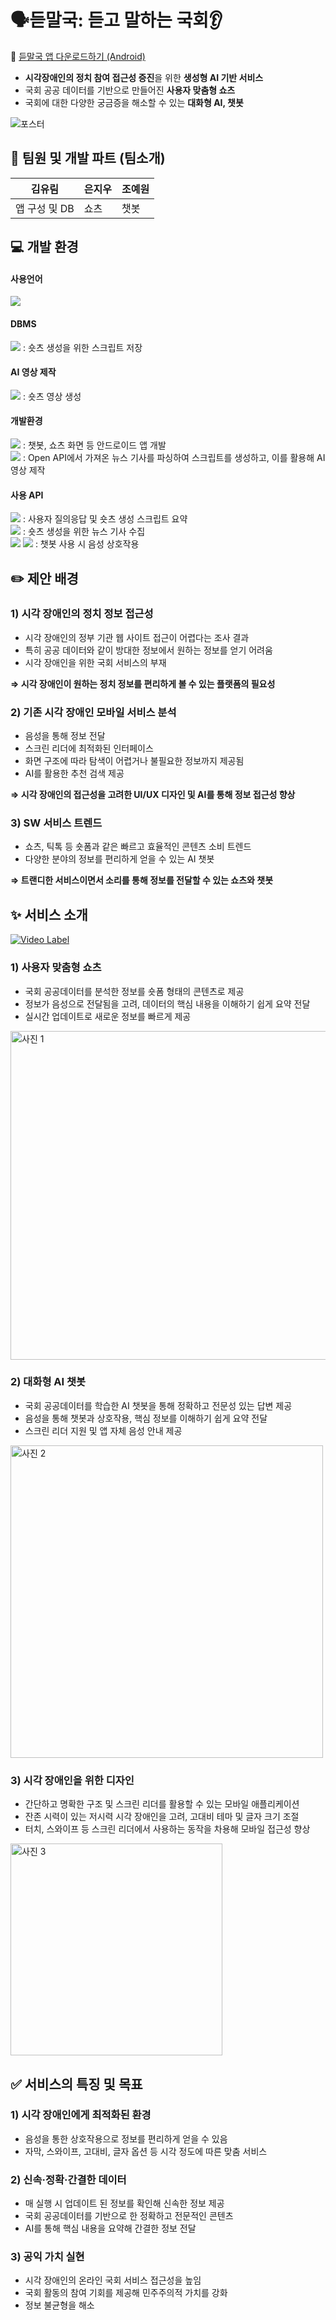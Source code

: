 # 🗣️듣말국: 듣고 말하는 국회👂

🔗 [듣말국 앱 다운로드하기 (Android)](https://github.com/MTGR20/NA_DATA_2023_MERGED/releases/download/v1.0.0/app-release.apk)

- **시각장애인의 정치 참여 접근성 증진**을 위한 **생성형 AI 기반 서비스**
- 국회 공공 데이터를 기반으로 만들어진 **사용자 맞춤형 쇼츠**
- 국회에 대한 다양한 궁금증을 해소할 수 있는 **대화형 AI, 챗봇**
  
![포스터](https://github.com/user-attachments/assets/960c902a-acd0-4814-92eb-e43e7f220e78)

## **🐣** 팀원 및 개발 파트 (팀소개)  

|**김유림**|**은지우**|**조예원**|
|---|---|---|
|앱 구성 및 DB|쇼츠|챗봇|  


## **💻** 개발 환경
#### 사용언어  
<img src="https://img.shields.io/badge/Java-F44336?style=flat-square&logo=amazons3&logoColor=white"/>  

#### DBMS  
<img src="https://img.shields.io/badge/MySQL-4479A1?style=flat-square&logo=mysql&logoColor=white"/> : 숏츠 생성을 위한 스크립트 저장  

#### AI 영상 제작
<img src="https://img.shields.io/badge/플루닛 스튜디오-a84edb?style=flat-square&logo=ploonet&logoColor=white"/> : 숏츠 영상 생성  

#### 개발환경  
<img src="https://img.shields.io/badge/Android Studio-3DDC84?style=flat-square&logo=androidstudio&logoColor=white"/> : 챗봇, 쇼츠 화면 등 안드로이드 앱 개발  
<img src="https://img.shields.io/badge/IntelliJ_IDEA-000000.svg?style=flat-square&logo=intellij-idea&logoColor=white"/> : Open API에서 가져온 뉴스 기사를 파싱하여 스크립트를 생성하고, 이를 활용해 AI 영상 제작  

#### 사용 API  
<img src="https://img.shields.io/badge/chatGPT API-000000?style=flat-square&logo=chatgpt&logoColor=white"/> : 사용자 질의응답 및 숏츠 생성 스크립트 요약  
<img src="https://img.shields.io/badge/열린국회정보포털 open API-000000?style=flat-square&logo=na&logoColor=white"/> : 숏츠 생성을 위한 뉴스 기사 수집  
<img src="https://img.shields.io/badge/Google Cloud Text to Speech-4285F4?style=flat-square&logo=googlecloud&logoColor=white"/>
<img src="https://img.shields.io/badge/Google Cloud Speech to Text-4285F4?style=flat-square&logo=googlecloud&logoColor=white"/> : 챗봇 사용 시 음성 상호작용  


## **✏️** 제안 배경

### **1) 시각 장애인의 정치 정보 접근성**

- 시각 장애인의 정부 기관 웹 사이트 접근이 어렵다는 조사 결과
- 특히 공공 데이터와 같이 방대한 정보에서 원하는 정보를 얻기 어려움
- 시각 장애인을 위한 국회 서비스의 부재

**⇒ 시각 장애인이 원하는 정치 정보를 편리하게 볼 수 있는 플랫폼의 필요성**

### **2) 기존 시각 장애인 모바일 서비스 분석**

- 음성을 통해 정보 전달
- 스크린 리더에 최적화된 인터페이스
- 화면 구조에 따라 탐색이 어렵거나 불필요한 정보까지 제공됨
- AI를 활용한 추천 검색 제공

**⇒ 시각 장애인의 접근성을 고려한 UI/UX 디자인 및 AI를 통해 정보 접근성 향상**

### **3) SW 서비스 트렌드**

- 쇼츠, 틱톡 등 숏폼과 같은 빠르고 효율적인 콘텐츠 소비 트렌드
- 다양한 분야의 정보를 편리하게 얻을 수 있는 AI 챗봇

**⇒ 트랜디한 서비스이면서 소리를 통해 정보를 전달할 수 있는 쇼츠와 챗봇**

## **✨** 서비스 소개
[![Video Label](http://img.youtube.com/vi/4Ig8rZNrFz4/0.jpg)](https://youtu.be/4Ig8rZNrFz4)

### 1) 사용자 맞춤형 쇼츠

- 국회 공공데이터를 분석한 정보를 숏폼 형태의 콘텐츠로 제공
- 정보가 음성으로 전달됨을 고려, 데이터의 핵심 내용을 이해하기 쉽게 요약 전달
- 실시간 업데이트로 새로운 정보를 빠르게 제공

<img width="526" alt="사진 1" src="https://github.com/user-attachments/assets/7dfe818c-d4e8-42cd-8329-bc777c0f9063" />

### 2) 대화형 AI 챗봇

- 국회 공공데이터를 학습한 AI 챗봇을 통해 정확하고 전문성 있는 답변 제공
- 음성을 통해 챗봇과 상호작용, 핵심 정보를 이해하기 쉽게 요약 전달
- 스크린 리더 지원 및 앱 자체 음성 안내 제공

<img width="500" alt="사진 2" src="https://github.com/user-attachments/assets/f1d632ff-546d-42c3-a8cc-02f7b90f871a" />

### 3) 시각 장애인을 위한 디자인

- 간단하고 명확한 구조 및 스크린 리더를 활용할 수 있는 모바일 애플리케이션
- 잔존 시력이 있는 저시력 시각 장애인을 고려, 고대비 테마 및 글자 크기 조절
- 터치, 스와이프 등 스크린 리더에서 사용하는 동작을 차용해 모바일 접근성 향상

<img width="339" alt="사진 3" src="https://github.com/user-attachments/assets/d9505163-ea13-4dc4-9e06-cc2497852661" />

## **✅** 서비스의 특징 및 목표

### 1) 시각 장애인에게 최적화된 환경

- 음성을 통한 상호작용으로 정보를 편리하게 얻을 수 있음
- 자막, 스와이프, 고대비, 글자 옵션 등 시각 정도에 따른 맞춤 서비스

### 2) 신속·정확·간결한 데이터

- 매 실행 시 업데이트 된 정보를 확인해 신속한 정보 제공
- 국회 공공데이터를 기반으로 한 정확하고 전문적인 콘텐츠
- AI를 통해 핵심 내용을 요약해 간결한 정보 전달

### 3) 공익 가치 실현

- 시각 장애인의 온라인 국회 서비스 접근성을 높임
- 국회 활동의 참여 기회를 제공해 민주주의적 가치를 강화
- 정보 불균형을 해소

